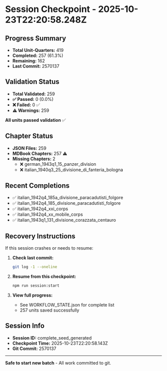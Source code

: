 # Session Checkpoint - 2025-10-23T22:20:58.248Z

## Progress Summary

- **Total Unit-Quarters:** 419
- **Completed:** 257 (61.3%)
- **Remaining:** 162
- **Last Commit:** 2570137

## Validation Status

- **Total Validated:** 259
- **✅ Passed:** 0 (0.0%)
- **❌ Failed:** 0 ✅
- **⚠️ Warnings:** 259

**All units passed validation** ✅

## Chapter Status

- **JSON Files:** 259
- **MDBook Chapters:** 257 ⚠️
- **Missing Chapters:** 2
  - ❌ german_1943q1_15_panzer_division
  - ❌ italian_1940q3_25_divisione_di_fanteria_bologna

## Recent Completions

- ✅ italian_1942q4_185a_divisione_paracadutisti_folgore
- ✅ italian_1942q4_185_divisione_paracadutisti_folgore
- ✅ italian_1942q4_xxi_corps
- ✅ italian_1942q4_xx_mobile_corps
- ✅ italian_1943q1_131_divisione_corazzata_centauro

## Recovery Instructions

If this session crashes or needs to resume:

1. **Check last commit:**
   ```bash
   git log -1 --oneline
   ```

2. **Resume from this checkpoint:**
   ```bash
   npm run session:start
   ```

3. **View full progress:**
   - See WORKFLOW_STATE.json for complete list
   - 257 units saved successfully

## Session Info

- **Session ID:** complete_seed_generated
- **Checkpoint Time:** 2025-10-23T22:20:58.143Z
- **Git Commit:** 2570137

---

**Safe to start new batch** - All work committed to git.
